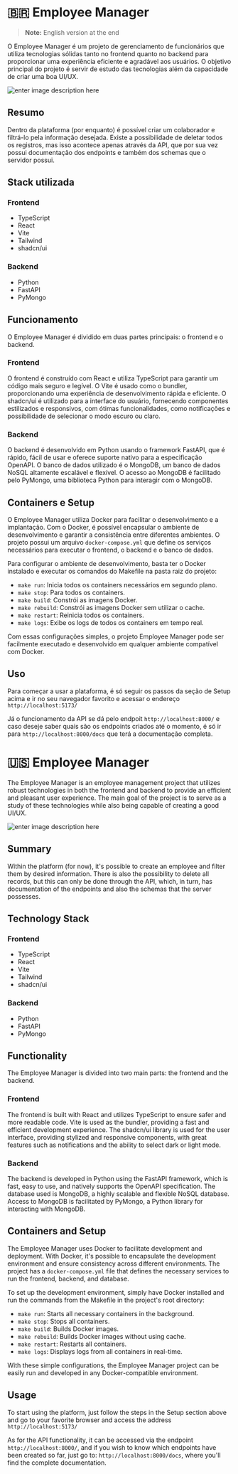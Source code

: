 # 🇧🇷 Employee Manager 

> **Note:** English version at the end

O Employee Manager é um projeto de gerenciamento de funcionários que utiliza tecnologias sólidas tanto no frontend quanto no backend para proporcionar uma experiência eficiente e agradável aos usuários. O objetivo principal do projeto é servir de estudo das tecnologias além da capacidade de criar uma boa UI/UX. 

![enter image description here](https://s9.gifyu.com/images/SCJps.gif)

## Resumo
Dentro da plataforma (por enquanto) é possível criar um colaborador e filtrá-lo pela informação desejada. Existe a possibilidade de deletar todos os registros, mas isso acontece apenas através da API, que por sua vez possui documentação dos endpoints e também dos schemas que o servidor possui.

## Stack utilizada

### Frontend
- TypeScript
- React
- Vite
- Tailwind
- shadcn/ui

### Backend
- Python
- FastAPI
- PyMongo

## Funcionamento

O Employee Manager é dividido em duas partes principais: o frontend e o backend.

### Frontend
O frontend é construído com React e utiliza TypeScript para garantir um código mais seguro e legível. O Vite é usado como o bundler, proporcionando uma experiência de desenvolvimento rápida e eficiente. O shadcn/ui é utilizado para a interface do usuário, fornecendo componentes estilizados e responsivos, com ótimas funcionalidades, como notificações e possibilidade de selecionar o modo escuro ou claro.

### Backend
O backend é desenvolvido em Python usando o framework FastAPI, que é rápido, fácil de usar e oferece suporte nativo para a especificação OpenAPI. O banco de dados utilizado é o MongoDB, um banco de dados NoSQL altamente escalável e flexível. O acesso ao MongoDB é facilitado pelo PyMongo, uma biblioteca Python para interagir com o MongoDB.

## Containers e Setup

O Employee Manager utiliza Docker para facilitar o desenvolvimento e a implantação. Com o Docker, é possível encapsular o ambiente de desenvolvimento e garantir a consistência entre diferentes ambientes. O projeto possui um arquivo `docker-compose.yml` que define os serviços necessários para executar o frontend, o backend e o banco de dados.

Para configurar o ambiente de desenvolvimento, basta ter o Docker instalado e executar os comandos do Makefile na pasta raiz do projeto:

- `make run`: Inicia todos os containers necessários em segundo plano.
- `make stop`: Para todos os containers.
- `make build`: Constrói as imagens Docker.
- `make rebuild`: Constrói as imagens Docker sem utilizar o cache.
- `make restart`: Reinicia todos os containers.
- `make logs`: Exibe os logs de todos os containers em tempo real.

Com essas configurações simples, o projeto Employee Manager pode ser facilmente executado e desenvolvido em qualquer ambiente compatível com Docker.

## Uso

Para começar a usar a plataforma, é só seguir os passos da seção de Setup acima e ir no seu navegador favorito e acessar o endereço ``` http://localhost:5173/ ```

Já o funcionamento da API se dá pelo endpoit ``` http://localhost:8000/ ``` e caso deseje saber quais são os endpoints criados até o momento, é só ir para ``` http://localhost:8000/docs ``` que terá a documentação completa.



# 🇺🇸 Employee Manager

The Employee Manager is an employee management project that utilizes robust technologies in both the frontend and backend to provide an efficient and pleasant user experience. The main goal of the project is to serve as a study of these technologies while also being capable of creating a good UI/UX.

![enter image description here](https://s9.gifyu.com/images/SCJps.gif)


## Summary

Within the platform (for now), it's possible to create an employee and filter them by desired information. There is also the possibility to delete all records, but this can only be done through the API, which, in turn, has documentation of the endpoints and also the schemas that the server possesses.

## Technology Stack

### Frontend
- TypeScript
- React
- Vite
- Tailwind
- shadcn/ui

### Backend
- Python
- FastAPI
- PyMongo

## Functionality

The Employee Manager is divided into two main parts: the frontend and the backend.

### Frontend

The frontend is built with React and utilizes TypeScript to ensure safer and more readable code. Vite is used as the bundler, providing a fast and efficient development experience. The shadcn/ui library is used for the user interface, providing stylized and responsive components, with great features such as notifications and the ability to select dark or light mode.

### Backend

The backend is developed in Python using the FastAPI framework, which is fast, easy to use, and natively supports the OpenAPI specification. The database used is MongoDB, a highly scalable and flexible NoSQL database. Access to MongoDB is facilitated by PyMongo, a Python library for interacting with MongoDB.

## Containers and Setup

The Employee Manager uses Docker to facilitate development and deployment. With Docker, it's possible to encapsulate the development environment and ensure consistency across different environments. The project has a `docker-compose.yml` file that defines the necessary services to run the frontend, backend, and database.

To set up the development environment, simply have Docker installed and run the commands from the Makefile in the project's root directory:

- `make run`: Starts all necessary containers in the background.
- `make stop`: Stops all containers.
- `make build`: Builds Docker images.
- `make rebuild`: Builds Docker images without using cache.
- `make restart`: Restarts all containers.
- `make logs`: Displays logs from all containers in real-time.

With these simple configurations, the Employee Manager project can be easily run and developed in any Docker-compatible environment.

## Usage

To start using the platform, just follow the steps in the Setup section above and go to your favorite browser and access the address `http://localhost:5173/`

As for the API functionality, it can be accessed via the endpoint `http://localhost:8000/`, and if you wish to know which endpoints have been created so far, just go to: `http://localhost:8000/docs`, where you'll find the complete documentation.
